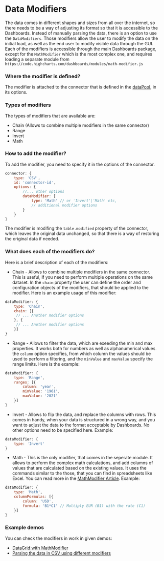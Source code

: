 Data Modifiers
===

The data comes in different shapes and sizes from all over the internet, so there needs to be a way of adjusting its format so that it is accessible to the Dashboards. Instead of manually parsing the data, there is an option to use the `DataModifiers`. Those modifiers allow the user to modify the data on the initial load, as well as the end user to modify visible data through the GUI. Each of the modifiers is accessible through the main Dashboards package, except for the `MathModifier` which is the most complex one, and requires loading a separate module from `https://code.highcharts.com/dashboards/modules/math-modifier.js`

### Where the modifier is defined?
The modifier is attached to the connector that is defined in the [dataPool](https://www.highcharts.com/docs/dashboards/data-handling), in its options.

### Types of modifiers
The types of modifiers that are available are:

* Chain (Allows to combine multiple modifiers in the same connector)
* Range
* Invert
* Math

### How to add the modifier?
To add the modifier, you need to specify it in the options of the connector.
```javascript
connector: {
    type: 'CSV',
    id: 'connector-id',
    options: {
        //... other options
        dataModifier: {
            type: 'Math' // or 'Invert'|'Math' etc,
            // additional modifier options
        }
    }
}
```
The modifier is modifing the `table.modified` property of the connector, which leaves the original data unchanged, so that there is a way of restoring the original data if needed.

### What does each of the modifiers do?

Here is a brief description of each of the modifiers:
* Chain - Allows to combine multiple modifiers in the same connector. This is useful, if you need to perform multiple operations on the same dataset. In the `chain` property the user can define the order and configuration objects of the modifiers, that should be applied to the modifier. Here is an example usage of this modifier:
```javascript
dataModifier: {
    type: 'Chain',
    chain: [{
     // ... Another modifier options
    }, {
     // ... Another modifier options
    }]
}
```
* Range - Allows to filter the data, which are exeeding the min and max properties. It works both for numbers as well as alphanumerical values. the `column` option specifies, from which column the values should be used to perform a filtering, and the `minValue` and `maxValue` specify the range limits. Here is the example:
```javascript
dataModifier: {
    type: 'Range',
    ranges: [{
        column: 'year',
        minValue: '1961',
        maxValue: '2021'
    }]
}
```
* Invert - Allows to flip the data, and replace the columns with rows. This comes in handy, when your data is structured in a wrong way, and you want to adjust the data to the format acceptable by Dashboards. No other options need to be specified here. Example:
```javascript
dataModifier: {
    type: 'Invert'
}
```
* Math - This is the only modifier, that comes in the seperate module. It allows to perform the complex math calculations, and add columns of values that are calculated based on the existing values. It uses the commands similar to the those, that you can find in spreadsheets like Excel. You can read more in the [MathModifier Article](<link to mathmodifier article>).
Example:
```javascript
dataModifier: {
    type: 'Math',
    columnFormulas: [{
        column: 'USD',
        formula: 'B1*C1' // Multiply EUR (B1) with the rate (C1)
    }]
}
```

### Example demos
You can check the modifiers in work in given demos:
* [DataGrid with MathModifier](https://jsfiddle.net/gh/get/library/pure/highcharts/highcharts/tree/master/samples/dashboards/demo/datagrid-mathmodifier/)
* [Parsing the data in CSV using different modifiers](https://jsfiddle.net/gh/get/library/pure/highcharts/highcharts/tree/master/samples/highcharts/data-tools/csv-modifiers)